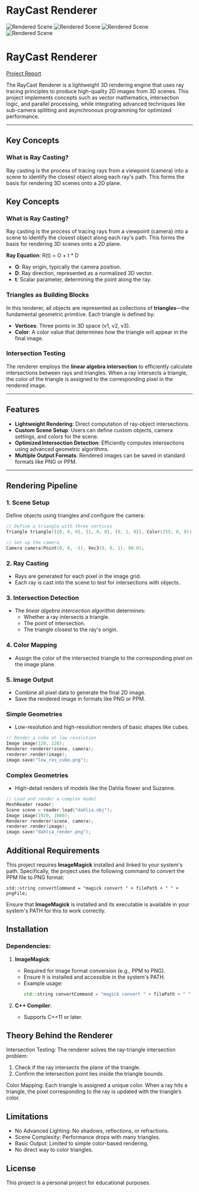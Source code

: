 # RayCast Renderer
![Rendered Scene](https://github.com/Silent0Wings/RayCast-Renderer/blob/ccea9cce6a20f92a9ce836cf03a78983156d97e4/src/img/suzane2000.png)
![Rendered Scene](https://github.com/Silent0Wings/RayCast-Renderer/blob/0d70f502cf390c3f684a59b6940151f66277709a/src/img/dhalia%20resolution.png)
![Rendered Scene](https://github.com/Silent0Wings/RayCast-Renderer/blob/11f97693d6eb489b350571ddb001aaaff9069bcd/src/img/suzane%20colored%20options1.png)
![Rendered Scene](src/img/dear2.png)


# RayCast Renderer

[Project Report](Github.pdf)

The RayCast Renderer is a lightweight 3D rendering engine that uses ray tracing principles to produce high-quality 2D images from 3D scenes. This project implements concepts such as vector mathematics, intersection logic, and parallel processing, while integrating advanced techniques like sub-camera splitting and asynchronous programming for optimized performance.

---
## Key Concepts

### What is Ray Casting?
Ray casting is the process of tracing rays from a viewpoint (camera) into a scene to identify the closest object along each ray's path. This forms the basis for rendering 3D scenes onto a 2D plane.

## Key Concepts

### What is Ray Casting?
Ray casting is the process of tracing rays from a viewpoint (camera) into a scene to identify the closest object along each ray's path. This forms the basis for rendering 3D scenes onto a 2D plane.

**Ray Equation**:
R(t) = O + t * D

- **O**: Ray origin, typically the camera position.
- **D**: Ray direction, represented as a normalized 3D vector.
- **t**: Scalar parameter, determining the point along the ray.

### Triangles as Building Blocks
In this renderer, all objects are represented as collections of **triangles**—the fundamental geometric primitive. Each triangle is defined by:
- **Vertices**: Three points in 3D space (v1, v2, v3).
- **Color**: A color value that determines how the triangle will appear in the final image.

### Intersection Testing
The renderer employs the **linear algebra intersection** to efficiently calculate intersections between rays and triangles. When a ray intersects a triangle, the color of the triangle is assigned to the corresponding pixel in the rendered image.

---

## Features

- **Lightweight Rendering**: Direct computation of ray-object intersections.
- **Custom Scene Setup**: Users can define custom objects, camera settings, and colors for the scene.
- **Optimized Intersection Detection**: Efficiently computes intersections using advanced geometric algorithms.
- **Multiple Output Formats**: Rendered images can be saved in standard formats like PNG or PPM.

---

## Rendering Pipeline

### 1. Scene Setup
Define objects using triangles and configure the camera:

```cpp
// Define a triangle with three vertices
Triangle triangle({{0, 0, 0}, {1, 0, 0}, {0, 1, 0}}, Color(255, 0, 0)); 

// Set up the camera
Camera camera(Point(0, 0, -5), Vec3(0, 0, 1), 90.0);
```

### 2. Ray Casting
- Rays are generated for each pixel in the image grid.
- Each ray is cast into the scene to test for intersections with objects.

### 3. Intersection Detection
- The *linear algebra intercection algorithm* determines:
  - Whether a ray intersects a triangle.
  - The point of intersection.
  - The triangle closest to the ray's origin.

### 4. Color Mapping
- Assign the color of the intersected triangle to the corresponding pixel on the image plane.

### 5. Image Output
- Combine all pixel data to generate the final 2D image.
- Save the rendered image in formats like PNG or PPM.


### Simple Geometries
- Low-resolution and high-resolution renders of basic shapes like cubes.

```cpp
// Render a cube at low resolution
Image image(128, 128);
Renderer renderer(scene, camera);
renderer.render(image);
image.save("low_res_cube.png");
```
### Complex Geometries
- High-detail renders of models like the Dahlia flower and Suzanne.

```cpp
// Load and render a complex model
MeshReader reader;
Scene scene = reader.load("dahlia.obj");
Image image(1920, 1080);
Renderer renderer(scene, camera);
renderer.render(image);
image.save("dahlia_render.png");

```


## Additional Requirements

This project requires **ImageMagick** installed and linked to your system's path. Specifically, the project uses the following command to convert the PPM file to PNG format:

`std::string convertCommand = "magick convert " + filePath + " " + pngFile;`

Ensure that **ImageMagick** is installed and its executable is available in your system's PATH for this to work correctly.


## Installation

### Dependencies:
1. **ImageMagick**:
   - Required for image format conversion (e.g., PPM to PNG).
   - Ensure it is installed and accessible in the system's PATH.
   - Example usage:
     ```cpp
     std::string convertCommand = "magick convert " + filePath + " " + pngFile;
     ```

2. **C++ Compiler**:
   - Supports C++11 or later.

## Theory Behind the Renderer

Intersection Testing:
The renderer solves the ray-triangle intersection problem:
1. Check if the ray intersects the plane of the triangle.
2. Confirm the intersection point lies inside the triangle bounds.

Color Mapping:
Each triangle is assigned a unique color. When a ray hits a triangle, the pixel corresponding to the ray is updated with the triangle’s color.

## Limitations

- No Advanced Lighting: No shadows, reflections, or refractions.
- Scene Complexity: Performance drops with many triangles.
- Basic Output: Limited to simple color-based rendering.
- No direct way to color triangles.

## License

This project is a personal project for educational purposes.
